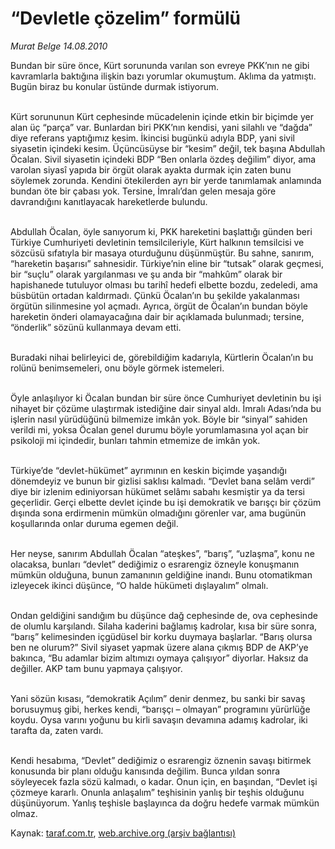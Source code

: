 # “Devletle çözelim” formülü

*Murat Belge 14.08.2010*

<div class="yazi"><p>Bundan bir süre önce, Kürt sorununda varılan son evreye PKK’nın ne gibi kavramlarla baktığına ilişkin bazı yorumlar okumuştum. Aklıma da yatmıştı. Bugün biraz bu konular üstünde durmak istiyorum.</p>
<p>            <br/>Kürt sorununun Kürt cephesinde mücadelenin içinde etkin bir biçimde yer alan üç “parça” var. Bunlardan biri PKK’nın kendisi, yani silahlı ve “dağda” diye referans yaptığımız kesim. İkincisi bugünkü adıyla BDP, yani sivil siyasetin içindeki kesim. Üçüncüsüyse bir “kesim” değil, tek başına Abdullah Öcalan. Sivil siyasetin içindeki BDP “Ben onlarla özdeş değilim” diyor, ama varolan siyasî yapıda bir örgüt olarak ayakta durmak için zaten bunu söylemek zorunda. Kendini ötekilerden ayrı bir yerde tanımlamak anlamında bundan öte bir çabası yok. Tersine, İmralı’dan gelen mesaja göre davrandığını kanıtlayacak hareketlerde bulundu.</p>
<p>            <br/>Abdullah Öcalan, öyle sanıyorum ki, PKK hareketini başlattığı günden beri Türkiye Cumhuriyeti devletinin temsilcileriyle, Kürt halkının temsilcisi ve sözcüsü sıfatıyla bir masaya oturduğunu düşünmüştür. Bu sahne, sanırım, “hareketin başarısı” sahnesidir. Türkiye’nin eline bir “tutsak” olarak geçmesi, bir “suçlu” olarak yargılanması ve şu anda bir “mahkûm” olarak bir hapishanede tutuluyor olması bu tarihî hedefi elbette bozdu, zedeledi, ama büsbütün ortadan kaldırmadı. Çünkü Öcalan’ın bu şekilde yakalanması örgütün silinmesine yol açmadı. Ayrıca, örgüt de Öcalan’ın bundan böyle hareketin önderi olamayacağına dair bir açıklamada bulunmadı; tersine, “önderlik” sözünü kullanmaya devam etti. </p>
<p>            <br/>Buradaki nihai belirleyici de, görebildiğim kadarıyla, Kürtlerin Öcalan’ın bu rolünü benimsemeleri, onu böyle görmek istemeleri.</p>
<p>            <br/>Öyle anlaşılıyor ki Öcalan bundan bir süre önce Cumhuriyet devletinin bu işi nihayet bir çözüme ulaştırmak istediğine dair sinyal aldı. İmralı Adası’nda bu işlerin nasıl yürüdüğünü bilmemize imkân yok. Böyle bir “sinyal” sahiden verildi mi, yoksa Öcalan genel durumu böyle yorumlamasına yol açan bir psikoloji mi içindedir, bunları tahmin etmemize de imkân yok.</p>
<p>           <br/> Türkiye’de “devlet-hükümet” ayrımının en keskin biçimde yaşandığı dönemdeyiz ve bunun bir gizlisi saklısı kalmadı. “Devlet bana selâm verdi” diye bir izlenim ediniyorsan hükümet selâmı sabahı kesmiştir ya da tersi geçerlidir. Gerçi elbette devlet içinde bu işi demokratik ve barışçı bir çözüm dışında sona erdirmenin mümkün olmadığını görenler var, ama bugünün koşullarında onlar duruma egemen değil.</p>
<p>            <br/>Her neyse, sanırım Abdullah Öcalan “ateşkes”, “barış”, “uzlaşma”, konu ne olacaksa, bunları “devlet” dediğimiz o esrarengiz özneyle konuşmanın mümkün olduğuna, bunun zamanının geldiğine inandı. Bunu otomatikman izleyecek ikinci düşünce, “O halde hükümeti dışlayalım” olmalı.</p>
<p>            <br/>Ondan geldiğini sandığım bu düşünce dağ cephesinde de, ova cephesinde de olumlu karşılandı. Silaha kaderini bağlamış kadrolar, kısa bir süre sonra, “barış” kelimesinden içgüdüsel bir korku duymaya başlarlar. “Barış olursa ben ne olurum?” Sivil siyaset yapmak üzere alana çıkmış BDP de AKP’ye bakınca, “Bu adamlar bizim altımızı oymaya çalışıyor” diyorlar. Haksız da değiller. AKP tam bunu yapmaya çalışıyor.</p>
<p>            <br/>Yani sözün kısası, “demokratik Açılım” denir denmez, bu sanki bir savaş borusuymuş gibi, herkes kendi, “barışçı – olmayan” programını yürürlüğe koydu. Oysa varını yoğunu bu kirli savaşın devamına adamış kadrolar, iki tarafta da, zaten vardı.</p>
<p>            <br/>Kendi hesabıma, “Devlet” dediğimiz o esrarengiz öznenin savaşı bitirmek konusunda bir planı olduğu kanısında değilim. Bunca yıldan sonra söyleyecek fazla sözü kalmadı, o kadar. Onun için, en başından, “Devlet işi çözmeye kararlı. Onunla anlaşalım” teşhisinin yanlış bir teşhis olduğunu düşünüyorum. Yanlış teşhisle başlayınca da doğru hedefe varmak mümkün olmaz.</p></div>

Kaynak: [taraf.com.tr](http://www.taraf.com.tr:80/murat-belge/makale-devletle-cozelim-formulu.htm), [web.archive.org (arşiv bağlantısı)](http://web.archive.org/web/20100816142539/http://www.taraf.com.tr:80/murat-belge/makale-devletle-cozelim-formulu.htm)
